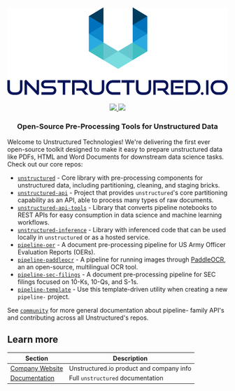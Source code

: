 <h3 align="center">
  <img src="img/unstructured_logo.png" height="200">
</h3>

<div>
  <p align="center">
  <a
  href="https://join.slack.com/t/unstructuredw-kbe4326/shared_invite/zt-1nlh1ot5d-dfY7zCRlhFboZrIWLA4Qgw">
    <img src="https://img.shields.io/badge/JOIN US ON SLACK-4A154B?style=for-the-badge&logo=slack&logoColor=white" />
  </a>
  <a href="https://www.linkedin.com/company/unstructuredio/">
    <img src="https://img.shields.io/badge/LinkedIn-0077B5?style=for-the-badge&logo=linkedin&logoColor=white" />
  </a>
</div>

<h3 align="center">
  <p>Open-Source Pre-Processing Tools for Unstructured Data</p>
</h3>

Welcome to Unstructured Technologies! We're delivering the first ever open-source toolkit
designed to make it easy to prepare unstructured data like PDFs, HTML and Word Documents
for downstream data science tasks. Check out our core repos:

- [`unstructured`](https://github.com/Unstructured-IO/unstructured) - Core library with
  pre-processing components for unstructured data, including partitioning, cleaning, and
  staging bricks.
- [`unstructured-api`](https://github.com/Unstructured-IO/unstructured-api) - Project that provides
  `unstructured`'s core partitioning capability as an API, able to process many types of raw documents.
- [`unstructured-api-tools`](https://github.com/Unstructured-IO/unstructured-api-tools) - Library
  that converts pipeline notebooks to REST APIs for easy consumption in data science and
  machine learning workflows.
- [`unstructured-inference`](https://github.com/Unstructured-IO/unstructured-inference) - Library
  with inferenced code that can be used locally in `unstructured` or as a hosted service.
- [`pipeline-oer`](https://github.com/Unstructured-IO/pipeline-oer) - A document
  pre-processing pipeline for US Army Officer Evaluation Reports (OERs).
- [`pipeline-paddleocr`](https://github.com/Unstructured-IO/pipeline-paddleocr) - A pipeline for running
  images through [PaddleOCR](https://github.com/PaddlePaddle/PaddleOCR), an an open-source,
  multilingual OCR tool.
- [`pipeline-sec-filings`](https://github.com/Unstructured-IO/pipeline-sec-filings) - A document
  pre-processing pipeline for SEC filings focused on 10-Ks, 10-Qs, and S-1s.
- [`pipeline-template`](https://github.com/Unstructured-IO/pipeline-template) - Use this template-driven utility when creating a new `pipeline-` project.

See [`community`](https://github.com/Unstructured-IO/community) for more general documentation about pipeline- family API's and contributing across all Unstructured's repos.

## Learn more

| Section | Description |
|-|-|
| [Company Website](https://unstructured.io) | Unstructured.io product and company info |
| [Documentation](https://unstructured-io.github.io/unstructured) | Full `unstructured` documentation |
